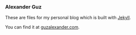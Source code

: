 ### Alexander Guz

These are files for my personal blog which is built with [Jekyll](https://github.com/mojombo/jekyll/).

You can find it at [guzalexander.com](https://guzalexander.com/).
